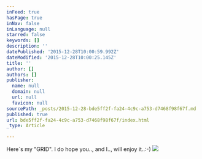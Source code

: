 ```yaml
---
inFeed: true
hasPage: true
inNav: false
inLanguage: null
starred: false
keywords: []
description: ''
datePublished: '2015-12-28T10:00:59.992Z'
dateModified: '2015-12-28T10:00:25.145Z'
title: ''
author: []
authors: []
publisher:
  name: null
  domain: null
  url: null
  favicon: null
sourcePath: _posts/2015-12-28-bde5ff2f-fa24-4c9c-a753-d7468f98f67f.md
published: true
url: bde5ff2f-fa24-4c9c-a753-d7468f98f67f/index.html
_type: Article

---
```

Here´s my "GRID". I do hope you.., and I.., will enjoy it..:-)
![](https://the-grid-user-content.s3-us-west-2.amazonaws.com/ef561ed2-3156-4a73-af61-1d87e7e179a3.JPG)